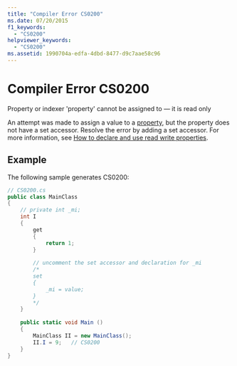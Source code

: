 ```yaml
---
title: "Compiler Error CS0200"
ms.date: 07/20/2015
f1_keywords: 
  - "CS0200"
helpviewer_keywords: 
  - "CS0200"
ms.assetid: 1990704a-edfa-4dbd-8477-d9c7aae58c96
---
```

# Compiler Error CS0200
Property or indexer 'property' cannot be assigned to — it is read only  
  
 An attempt was made to assign a value to a [property](../programming-guide/classes-and-structs/using-properties.md), but the property does not have a set accessor. Resolve the error by adding a set accessor. For more information, see [How to declare and use read write properties](../programming-guide/classes-and-structs/how-to-declare-and-use-read-write-properties.md).
  
## Example  
 The following sample generates CS0200:  
  
```csharp  
// CS0200.cs  
public class MainClass  
{  
    // private int _mi;  
    int I  
    {  
        get  
        {  
            return 1;  
        }  
  
        // uncomment the set accessor and declaration for _mi  
        /*  
        set  
        {  
            _mi = value;  
        }  
        */  
    }  
  
    public static void Main ()  
    {  
        MainClass II = new MainClass();  
        II.I = 9;   // CS0200  
    }  
}  
```

